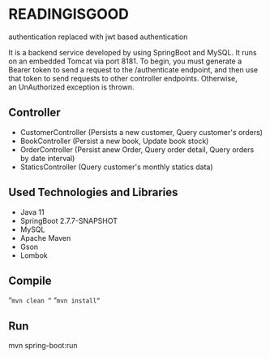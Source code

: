 # READINGISGOOD
authentication replaced with jwt based authentication

It is a backend service developed by using SpringBoot and MySQL. It runs on an embedded Tomcat via port 8181.
To begin, you must generate a Bearer token to send a request to the /authenticate endpoint, and then use that token to send requests to other controller endpoints. Otherwise, an UnAuthorized exception is thrown.
## Controller
- CustomerController (Persists a new customer, Query customer's orders)
- BookController (Persist a new book, Update book stock)
- OrderController (Persist anew Order, Query order detail, Query orders by date interval)
- StaticsController (Query customer's monthly statics data)
## Used Technologies and Libraries
- Java 11
- SpringBoot 2.7.7-SNAPSHOT
- MySQL
- Apache Maven
- Gson
- Lombok
## Compile
“`mvn clean “`
“`mvn install“`
## Run
mvn spring-boot:run

